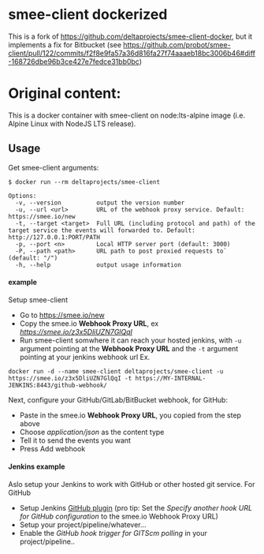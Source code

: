 # smee-client dockerized
This is a fork of https://github.com/deltaprojects/smee-client-docker, but it implements a fix for Bitbucket (see https://github.com/probot/smee-client/pull/122/commits/f2f8e9fa57a36d816fa27f74aaaeb18bc3006b46#diff-168726dbe96b3ce427e7fedce31bb0bc)

# Original content:
This is a docker container with smee-client on node:lts-alpine image (i.e. Alpine Linux with NodeJS LTS release).

## Usage

Get smee-client arguments:
```
$ docker run --rm deltaprojects/smee-client

Options:
  -v, --version          output the version number
  -u, --url <url>        URL of the webhook proxy service. Default: https://smee.io/new
  -t, --target <target>  Full URL (including protocol and path) of the target service the events will forwarded to. Default: http://127.0.0.1:PORT/PATH
  -p, --port <n>         Local HTTP server port (default: 3000)
  -P, --path <path>      URL path to post proxied requests to` (default: "/")
  -h, --help             output usage information
```


#### example
Setup smee-client

- Go to https://smee.io/new
- Copy the smee.io **Webhook Proxy URL**, ex *https://smee.io/z3x5DliUZN7GlQqI*
- Run smee-client somwhere it can reach your hosted jenkins, with `-u` argument pointing at the **Webhook Proxy URL** and the `-t` argument pointing at your jenkins webhook url
Ex.
```
docker run -d --name smee-client deltaprojects/smee-client -u https://smee.io/z3x5DliUZN7GlQqI -t https://MY-INTERNAL-JENKINS:8443/github-webhook/
```

Next, configure your GitHub/GitLab/BitBucket webhook, for GitHub:

- Paste in the smee.io **Webhook Proxy URL**, you copied from the step above
- Choose *application/json* as the content type
- Tell it to send the events you want
- Press Add webhook

#### Jenkins example
Aslo setup your Jenkins to work with GitHub or other hosted git service.
For GitHub
- Setup Jenkins [GitHub plugin](https://plugins.jenkins.io/github) (pro tip: Set the *Specify another hook URL for GitHub configuration* to the smee.io Webhook Proxy URL)
- Setup your project/pipeline/whatever...
- Enable the *GitHub hook trigger for GITScm polling* in your project/pipeline..
